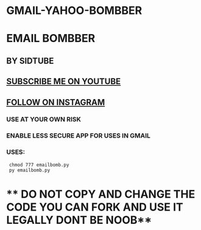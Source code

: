 # GMAIL-YAHOO-BOMBBER
# EMAIL BOMBBER
## BY SIDTUBE
##  <a href="https://bit.ly/sidtubesub">SUBSCRIBE ME ON YOUTUBE</a>
##  <a href="https://www.instagram.com/cimplesid">FOLLOW ON INSTAGRAM</a>
### USE AT YOUR OWN RISK
### ENABLE LESS SECURE APP FOR USES IN GMAIL
### USES:

```
 chmod 777 emailbomb.py
 py emailbomb.py
 ```  
 
 # ** DO NOT COPY AND CHANGE THE CODE YOU CAN FORK AND USE IT LEGALLY DONT BE NOOB**
      
      
